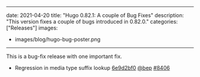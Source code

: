 
---
date: 2021-04-20
title: "Hugo 0.82.1: A couple of Bug Fixes"
description: "This version fixes a couple of bugs introduced in 0.82.0."
categories: ["Releases"]
images:
- images/blog/hugo-bug-poster.png

---

	

This is a bug-fix release with one important fix.

* Regression in media type suffix lookup [6e9d2bf0](https://github.com/gohugoio/hugo/commit/6e9d2bf0c936900f8f676d485098755b3f463373) [@bep](https://github.com/bep) [#8406](https://github.com/gohugoio/hugo/issues/8406)



